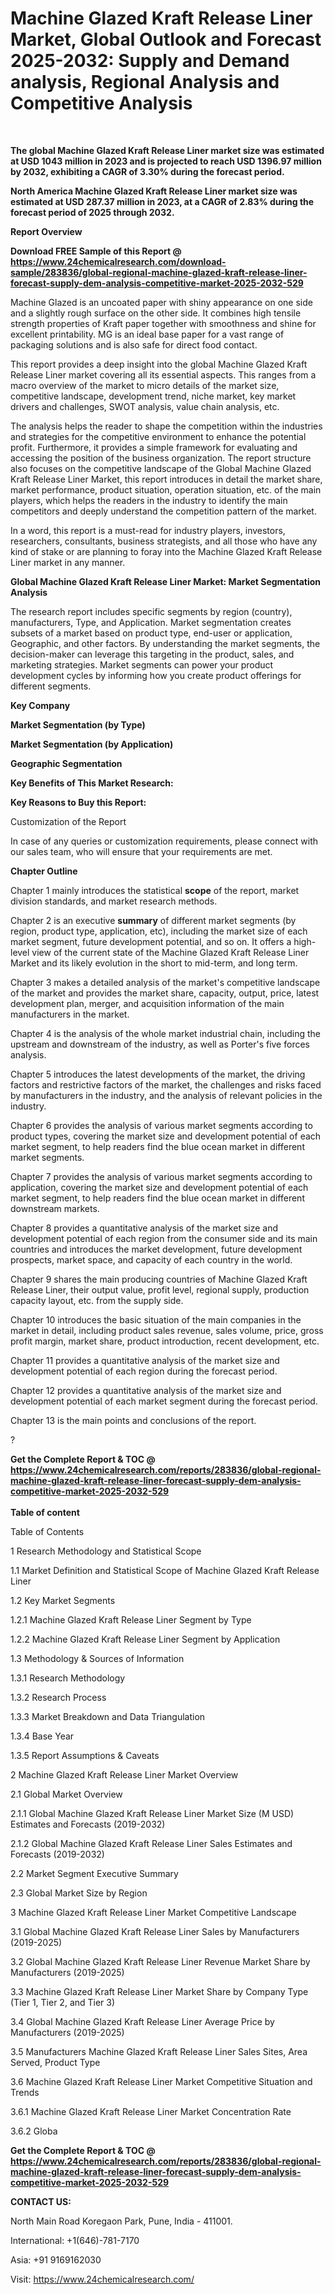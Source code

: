 <h1>Machine Glazed Kraft Release Liner Market, Global Outlook and Forecast 2025-2032: Supply and Demand analysis, Regional Analysis and Competitive Analysis</h1><br/><p><strong>The global Machine Glazed Kraft Release Liner market size was estimated at USD 1043 million in 2023 and is projected to reach USD 1396.97 million by 2032, exhibiting a <strong>CAGR</strong> of 3.30% during the forecast period.</strong></p><p><strong>North America Machine Glazed Kraft Release Liner market size was estimated at USD 287.37 million in 2023, at a <strong>CAGR</strong> of 2.83% during the forecast period of 2025 through 2032.</strong></p><p><strong>Report Overview</strong></p><div><b>Download FREE Sample of this Report @ <a href="https://www.24chemicalresearch.com/download-sample/283836/global-regional-machine-glazed-kraft-release-liner-forecast-supply-dem-analysis-competitive-market-2025-2032-529">https://www.24chemicalresearch.com/download-sample/283836/global-regional-machine-glazed-kraft-release-liner-forecast-supply-dem-analysis-competitive-market-2025-2032-529</a></b></div><p>Machine Glazed is an uncoated paper with shiny appearance on one side and a slightly rough surface on the other side. It combines high tensile strength properties of Kraft paper together with smoothness and shine for excellent printability. MG is an ideal base paper for a vast range of packaging solutions and is also safe for direct food contact.</p><p>This report provides a deep insight into the global Machine Glazed Kraft Release Liner market covering all its essential aspects. This ranges from a macro overview of the market to micro details of the market size, competitive landscape, development trend, niche market, key market drivers and challenges, SWOT analysis, value chain analysis, etc.</p><p>The analysis helps the reader to shape the competition within the industries and strategies for the competitive environment to enhance the potential profit. Furthermore, it provides a simple framework for evaluating and accessing the position of the business organization. The report structure also focuses on the competitive landscape of the Global Machine Glazed Kraft Release Liner Market, this report introduces in detail the market share, market performance, product situation, operation situation, etc. of the main players, which helps the readers in the industry to identify the main competitors and deeply understand the competition pattern of the market.</p><p>In a word, this report is a must-read for industry players, investors, researchers, consultants, business strategists, and all those who have any kind of stake or are planning to foray into the Machine Glazed Kraft Release Liner market in any manner.</p><p><strong>Global Machine Glazed Kraft Release Liner Market: Market Segmentation Analysis</strong></p><p>The research report includes specific segments by region (country), manufacturers, Type, and Application. Market segmentation creates subsets of a market based on product type, end-user or application, Geographic, and other factors. By understanding the market segments, the decision-maker can leverage this targeting in the product, sales, and marketing strategies. Market segments can power your product development cycles by informing how you create product offerings for different segments.</p><p><strong>Key Company</strong></p><p><strong>Market Segmentation (by Type)</strong></p><p><strong>Market Segmentation (<strong>by Application</strong>)</strong></p><p><strong>Geographic Segmentation</strong></p><p><strong>Key Benefits of This Market Research:</strong></p><p><strong>Key <strong>Reasons to Buy</strong> this Report:</strong></p><p>Customization of the Report</p><p>In case of any queries or customization requirements, please connect with our sales team, who will ensure that your requirements are met.</p><p><strong>Chapter Outline</strong></p><p>Chapter 1 mainly introduces the statistical <strong>scope</strong> of the report, market division standards, and market research methods.</p><p>Chapter 2 is an executive <strong>summary</strong> of different market segments (by region, product type, application, etc), including the market size of each market segment, future development potential, and so on. It offers a high-level view of the current state of the Machine Glazed Kraft Release Liner Market and its likely evolution in the short to mid-term, and long term.</p><p>Chapter 3 makes a detailed analysis of the market's competitive landscape of the market and provides the market share, capacity, output, price, latest development plan, merger, and acquisition information of the main manufacturers in the market.</p><p>Chapter 4 is the analysis of the whole market industrial chain, including the upstream and downstream of the industry, as well as Porter's five forces analysis.</p><p>Chapter 5 introduces the latest developments of the market, the driving factors and restrictive factors of the market, the challenges and risks faced by manufacturers in the industry, and the analysis of relevant policies in the industry.</p><p>Chapter 6 provides the analysis of various market segments according to product types, covering the market size and development potential of each market segment, to help readers find the blue ocean market in different market segments.</p><p>Chapter 7 provides the analysis of various market segments according to application, covering the market size and development potential of each market segment, to help readers find the blue ocean market in different downstream markets.</p><p>Chapter 8 provides a quantitative analysis of the market size and development potential of each region from the consumer side and its main countries and introduces the market development, future development prospects, market space, and capacity of each country in the world.</p><p>Chapter 9 shares the main producing countries of Machine Glazed Kraft Release Liner, their output value, profit level, regional supply, production capacity layout, etc. from the supply side.</p><p>Chapter 10 introduces the basic situation of the main companies in the market in detail, including product sales revenue, sales volume, price, gross profit margin, market share, product introduction, recent development, etc.</p><p>Chapter 11 provides a quantitative analysis of the market size and development potential of each region during the forecast period.</p><p>Chapter 12 provides a quantitative analysis of the market size and development potential of each market segment during the forecast period.</p><p>Chapter 13 is the main points and conclusions of the report.</p><p>? </p><div><b>Get the Complete Report & TOC @ <a href="https://www.24chemicalresearch.com/reports/283836/global-regional-machine-glazed-kraft-release-liner-forecast-supply-dem-analysis-competitive-market-2025-2032-529">https://www.24chemicalresearch.com/reports/283836/global-regional-machine-glazed-kraft-release-liner-forecast-supply-dem-analysis-competitive-market-2025-2032-529</a></b></div><br><b>Table of content</b><p>Table of Contents<br />
 
 1 Research Methodology and Statistical Scope<br />
 
 1.1 Market Definition and Statistical Scope of Machine Glazed Kraft Release Liner<br />
 
 1.2 Key Market Segments<br />
 
 1.2.1 Machine Glazed Kraft Release Liner Segment by Type<br />
 
 1.2.2 Machine Glazed Kraft Release Liner Segment by Application<br />
 
 1.3 Methodology & Sources of Information<br />
 
 1.3.1 Research Methodology<br />
 
 1.3.2 Research Process<br />
 
 1.3.3 Market Breakdown and Data Triangulation<br />
 
 1.3.4 Base Year<br />
 
 1.3.5 Report Assumptions & Caveats<br />
 
 2 Machine Glazed Kraft Release Liner Market Overview<br />
 
 2.1 Global Market Overview<br />
 
 2.1.1 Global Machine Glazed Kraft Release Liner Market Size (M USD) Estimates and Forecasts (2019-2032)<br />
 
 2.1.2 Global Machine Glazed Kraft Release Liner Sales Estimates and Forecasts (2019-2032)<br />
 
 2.2 Market Segment Executive Summary<br />
 
 2.3 Global Market Size by Region<br />
 
 3 Machine Glazed Kraft Release Liner Market Competitive Landscape<br />
 
 3.1 Global Machine Glazed Kraft Release Liner Sales by Manufacturers (2019-2025)<br />
 
 3.2 Global Machine Glazed Kraft Release Liner Revenue Market Share by Manufacturers (2019-2025)<br />
 
 3.3 Machine Glazed Kraft Release Liner Market Share by Company Type (Tier 1, Tier 2, and Tier 3)<br />
 
 3.4 Global Machine Glazed Kraft Release Liner Average Price by Manufacturers (2019-2025)<br />
 
 3.5 Manufacturers Machine Glazed Kraft Release Liner Sales Sites, Area Served, Product Type<br />
 
 3.6 Machine Glazed Kraft Release Liner Market Competitive Situation and Trends<br />
 
 3.6.1 Machine Glazed Kraft Release Liner Market Concentration Rate<br />
 
 3.6.2 Globa<br><div><b>Get the Complete Report & TOC @ <a href="https://www.24chemicalresearch.com/reports/283836/global-regional-machine-glazed-kraft-release-liner-forecast-supply-dem-analysis-competitive-market-2025-2032-529">https://www.24chemicalresearch.com/reports/283836/global-regional-machine-glazed-kraft-release-liner-forecast-supply-dem-analysis-competitive-market-2025-2032-529</a></b></div></p>
 
 <b>CONTACT US:</b><br>
 
 North Main Road Koregaon Park, Pune, India - 411001.<br/>
 
 International: +1(646)-781-7170<br/>
 
 Asia: +91 9169162030<br/>
 
 Visit: <a href="https://www.24chemicalresearch.com/">https://www.24chemicalresearch.com/</a>
 
 <br>
